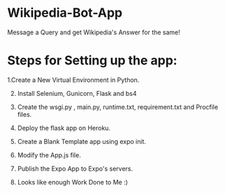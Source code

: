 # Wikipedia-Bot-App
Message a Query and get Wikipedia's Answer for the same!

# Steps for Setting up the app:
1.Create a New Virtual Environment in Python.

2. Install Selenium, Gunicorn, Flask and bs4

3. Create the wsgi.py , main.py, runtime.txt, requirement.txt and Procfile files.

4. Deploy the flask app on Heroku.

5. Create a Blank Template app using expo init.

6. Modify the App.js file.

7. Publish the Expo App to Expo's servers.

8. Looks like enough Work Done to Me :)

